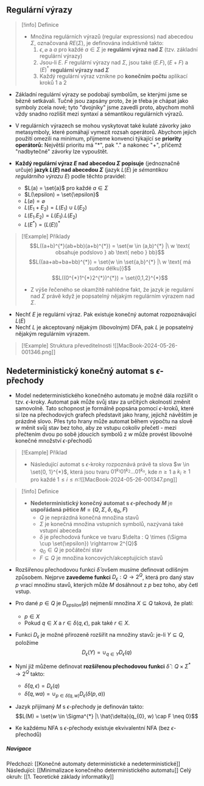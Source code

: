 
## Regulární výrazy
>[!info] Definice
>- Množina regulárních výrazů (regular expressions) nad abecedou $\Sigma$, označovaná $RE(\Sigma)$, je definována induktivně takto:
>	1. $\epsilon , \varnothing$ a $a$ pro každé $a \in \Sigma$ je **regulární výraz nad $\Sigma$** (tzv. základní regulární výrazy)
>	2. Jsou-li $E$. $F$ regulární výrazy nad $\Sigma$, jsou také $(E.F), (E+F)$ a $(E)^{*}$ **regulární výrazy nad $\Sigma$**
>	3. Každý regulární výraz vznikne po **konečním počtu** aplikací kroků $1$ a $2$

- Základní regulární výrazy se podobají symbolům, se kterými jsme se bězně setkávali. Tučně jsou zapsány proto, že je třeba je chápat jako symboly zcela nové; tyto "dvojníky" jsme zavedli proto, abychom mohli vždy snadno rozlišit mezi syntaxí a sémantikou regulárních výrazů.
- V regulárních výrazech se mohou vyskytovat také kulaté závorky jako metasymboly, které pomáhají vymezit rozsah operátorů. Abychom jejich použití omezili na minimum, přijmeme konvenci týkající se **priority operátorů:** Největší prioritu má "$*$", pak "$.$" a nakonec "$+$", přičemž "nadbytečné" závorky lze vypouštět.

- **Každý regulární výraz $E$ nad abecedou $\Sigma$ popisuje** (jednoznačně určuje) **jazyk $L(E)$ nad abecedou $\Sigma$** (jazyk $L(E)$ je *sémantikou regulárního výrazu $E$*) podle těchto pravidel:
	- $L(a) = \set{a}$ pro každé $a \in \Sigma$
	- $L(\epsilon) = \set{\epsilon}$
	- $L(\varnothing) = \varnothing$
	- $L(E_{1}+E_{2}) = L(E_{1}) \cup L(E_{2})$
	- $L(E_{1}.E_{2}) = L(E_{1}).L(E_{2})$
	- $L(E^{*}) = (L(E))^{*}$

>[!Example] Příklady
>$$L((a+b)^{*}(ab+bb)(a+b)^{*}) = \set{w \in (a,b)^{*} |\ w \text{ obsahuje podslovo } ab \text{ nebo } bb}$$
>$$L((aa+ab+ba+bb)^{*}) = \set{w \in \set{a,b}^{*} |\ w \text{ má sudou délku}}$$
>$$L((0^{*}1^{*}2^{*})^{*}) = \set{0,1,2}^{*}$$
>- Z výše řečeného se okamžitě nahlédne fakt, že jazyk je regulární nad $\Sigma$ právě když je popsatelný nějakým regulárním výrazem nad $\Sigma$.

- Nechť $E$ je regulární výraz. Pak existuje konečný automat rozpoznávající $L(E)$
- Nechť $L$ je akceptovaný nějakým (libovolným) DFA, pak $L$ je popsatelný nějakým regulárním výrazem.
>[!Example] Struktura převeditelnosti
>![[MacBook-2024-05-26-001346.png]]


## Nedeterministický konečný automat s $\epsilon$-přechody
- Model nedeterministického konečného automatu je možné dála rozšířit o tzv. $\epsilon$-kroky. Automat pak může svůj stav za určitých okolností změnit samovolně. Tato schopnost je formálně popsána pomocí $\epsilon$-kroků, které si lze na přechodových grafech představit jako hrany, jejichž návěštím je prázdné slovo. Přes tyto hrany může automat během výpočtu na slově $w$ měnit svůj stav bez toho, aby ze vstupu cokoliv přečetl - mezi přečtením dvou po sobě jdoucích symbolů z $w$ může provést libovolné konečné množství $\epsilon$-přechodů
>[!Example] Příklad
>- Následující automat s $\epsilon$-kroky rozpoznává právě ta slova $w \in \set{0, 1}^{*}$, která jsou tvaru $01^{k_{1}}01^{k_{2}}...01^{k_{n}}$, kde $n \geq 1$ a $k_{i} \geq 1$ pro každé $1 \leq i \leq n$:![[MacBook-2024-05-26-001347.png]]

>[!info] Definice
>- **Nedeterministický konečný automat s $\epsilon$-přechody $M$** je **uspořádaná pětice $M = (Q, \Sigma, \delta, q_{0}, F)$**
>	- $Q$ je neprázdná konečná množina stavů
>	- $\Sigma$ je konečná množina vstupních symbolů, nazývaná také vstupní abeceda
>	- $\delta$ je přechodová funkce ve tvaru $\delta : Q \times (\Sigma \cup \set{\epsilon}) \rightarrow 2^{Q}$
>	- $q_{0} \in Q$ je počáteční stav
>	- $F \subseteq Q$ je množina koncových/akceptujících stavů

- Rozšířenou přechodovou funkci $\hat{\delta}$ ovšem musíme definovat odlišným způsobem. Nejprve **zavedeme funkci** $D_{\epsilon}:Q \rightarrow 2^{Q}$, která pro daný stav $p$ vrací množinu stavů, kterých může $M$ dosáhnout z $p$ bez toho, aby četl vstup.
- Pro dané $p \in Q$ je $D_{epsilon}(p)$ nejmenší množina $X \subseteq Q$ taková, že platí:
	- $p \in X$
	- Pokud $q \in X$ a $r \in \delta(q, \epsilon)$, pak také $r \in X$.
- Funkci $D_{\epsilon}$ je možné přirozeně rozšířit na množiny stavů: je-li $Y \subseteq Q$, položíme $$D_{\epsilon}(Y) = \cup_{q \in Y} D_{\epsilon}(q)$$
- Nyní již můžeme definovat **rozšířenou přechodovou funkci** $\hat{\delta}: Q \times \Sigma^{*} \rightarrow 2^{Q}$ takto:
	- $\hat{\delta}(q, \epsilon) = D_{\epsilon}(q)$
	- $\hat{\delta}(q, wa) = \cup_{p \in \hat{\delta}(q,w)} D_{\epsilon}(\delta(p,a))$

- Jazyk přijímaný $M$ s $\epsilon$-přechody je definován takto: $$L(M) = \set{w \in \Sigma^{*} |\ \hat{\delta}(q_{0}, w) \cap F \neq 0}$$
- Ke každému NFA s $\epsilon$-přechody existuje ekvivalentní NFA (bez $\epsilon$-přechodů)

##### Navigace
Předchozí:  [[Konečné automaty deterministické a nedeterministické]]
Následující: [[Minimalizace konečného deterministického automatu]]
Celý okruh: [[1. Teoretické základy informatiky]]